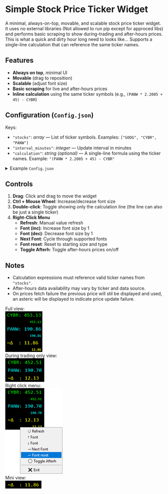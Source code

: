 <h1>Simple Stock Price Ticker Widget</h1>

<p>
A minimal, always-on-top, movable, and scalable stock price ticker widget.
It uses no external libraries (Not allowed to run pip except for approced libs) and performs basic scraping to show during-trading and after-hours prices.
This is what a quick and dirty hour long need to looks like...
Supports a single-line calculation that can reference the same ticker names.
</p>

<h2>Features</h2>
<ul>
  <li><strong>Always on top</strong>, minimal UI</li>
  <li><strong>Movable</strong> (drag to reposition)</li>
  <li><strong>Scalable</strong> (adjust font size)</li>
  <li><strong>Basic scraping</strong> for live and after-hours prices</li>
  <li><strong>Inline calculation</strong> using the same ticker symbols (e.g., <code>(PANW * 2.2005 + 45) - CYBR</code>)</li>
</ul>

<h2>Configuration (<code>Config.json</code>)</h2>
<p>Keys:</p>
<ul>
  <li><code>"stocks"</code>: <em>array</em> — List of ticker symbols. Examples: <code>["GOOG", "CYBR", "PANW"]</code></li>
  <li><code>"interval_minutes"</code>: <em>integer</em> — Update interval in minutes</li>
  <li><code>"calculation"</code>: <em>string (optional)</em> — A single-line formula using the ticker names. Example: <code>"(PANW * 2.2005 + 45) - CYBR"</code></li>
</ul>

<details>
  <summary>Example <code>Config.json</code></summary>

  <pre><code>{
  "stocks": ["GOOG", "CYBR", "PANW"],
  "interval_minutes": 2,
  "calculation": "(PANW * 2.2005 + 45) - CYBR"
}
  </code></pre>
</details>

<h2>Controls</h2>
<ol>
  <li><strong>Drag</strong>: Click and drag to move the widget</li>
  <li><strong>Ctrl + Mouse Wheel</strong>: Increase/decrease font size</li>
  <li><strong>Double-click</strong>: Toggle showing only the calculation line (the line can also be just a single ticker)</li>
  <li><strong>Right-Click Menu</strong>
    <ul>
      <li><strong>Refresh</strong>: Manual value refresh</li>
      <li><strong>Font (inc)</strong>: Increase font size by 1</li>
      <li><strong>Font (dec)</strong>: Decrease font size by 1</li>
      <li><strong>Next Font</strong>: Cycle through supported fonts</li>
      <li><strong>Font reset</strong>: Reset to starting size and type</li>
      <li><strong>Toggle Afterh</strong>: Toggle after-hours prices on/off</li>
    </ul>
  </li>
</ol>

<h2>Notes</h2>
<ul>
  <li>Calculation expressions must reference valid ticker names from <code>"stocks"</code>.</li>
  <li>After-hours data availability may vary by ticker and data source.</li>
  <li>On prices fetch failure the previous price will stil be displayed and used, an asteric will be displayed to indicate price update failure.</li>
</ul>

Full view:<br> ![Ticker Screenshot](images/full_view.png)<br>
During trading only view:<br> ![Ticker Screenshot](images/view.png)<br>
Right click menu:<br> ![Ticker Screenshot](images/menu.png)<br>
Mini view:<br> ![Ticker Screenshot](images/mini_view.png)<br>






